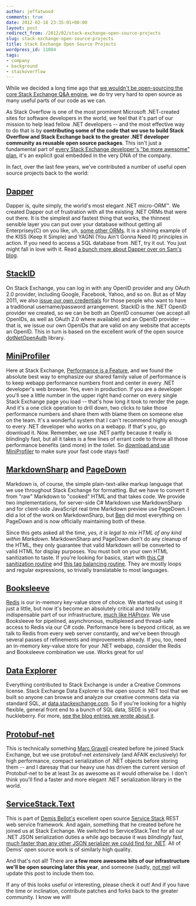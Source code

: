 ```yaml
---
author: jeffatwood
comments: true
date: 2012-02-18 23:35:01+00:00
layout: post
redirect_from: /2012/02/stack-exchange-open-source-projects
slug: stack-exchange-open-source-projects
title: Stack Exchange Open Source Projects
wordpress_id: 11084
tags:
- company
- background
- stackoverflow
---
```


While we decided a long time ago that [we wouldn't be open-sourcing the core Stack Exchange Q&A engine](http://meta.stackoverflow.com/questions/3086/will-open-sourcing-stack-overflow-destroy-our-business-model), we do try very hard to open source as many useful parts of our code as we can.

As Stack Overflow is one of the most prominent Microsoft .NET-created sites for software developers in the world, we feel that it's part of our mission to help lead fellow .NET developers -- and the most effective way to do that is by **contributing some of the code that we use to build Stack Overflow and Stack Exchange back to the greater .NET developer community as reusable open source packages**. This isn't just a fundamental part of [every Stack Exchange developer's "be more awesome" plan](http://blog.stackoverflow.com/2011/07/how-much-should-you-pay-developers/), it's an explicit goal embedded in the very DNA of the company.

In fact, over the last few years, we've contributed a number of useful open source projects back to the world:



## [Dapper](http://code.google.com/p/dapper-dot-net/)



Dapper is, quite simply, the world's most elegant .NET micro-ORM™. We created Dapper out of frustration with all the existing .NET ORMs that were out there. It is the simplest and fastest thing that works, the thinnest sensible layer you can put over your database without getting all Enterprisey(C) on you like, uh, [some other ORMs](http://www.asp.net/entity-framework). It is a shining example of the KISS (Keep It Simple) and YAGNI (You Ain't Gonna Need It) principles in action. If you need to access a SQL database from .NET, try it out. You just might fall in love with it. Read [a bunch more about Dapper over on Sam's blog](http://www.google.com/search?q=site%3Asamsaffron.com+dapper+orm).



## [StackID](http://code.google.com/p/stackid/)



On Stack Exchange, you can log in with any OpenID provider and any OAuth 2.0 provider, including Google, Facebook, Yahoo, and so on. But as of May 2011, we also [issue our own credentials](http://blog.stackoverflow.com/2011/05/stack-exchange-is-an-openid-provider/) for those people who want to have a traditional username/password arrangement. StackID is the .NET OpenID provider we created, so we can be both an OpenID consumer (we accept all OpenIDs, as well as OAuth 2.0 where available) and an OpenID provider -- that is, we issue our own OpenIDs that are valid on any website that accepts an OpenID. This in turn is based on the excellent work of the open source [dotNetOpenAuth](http://www.dotnetopenauth.net/) library.



## [MiniProfiler](http://code.google.com/p/mvc-mini-profiler/)



Here at Stack Exchange, [Performance is a Feature](http://www.codinghorror.com/blog/2011/06/performance-is-a-feature.html), and we found the absolute best way to emphasize our shared family value of performance is to keep webapp performance numbers front and center in every .NET developer's web browser. Yes, even in production. If you are a developer you'll see a little number in the upper right hand corner on every single Stack Exchange page you load -- that's how long it took to render the page. And it's a one click operation to drill down, two clicks to take those performance numbers and share them with blame them on someone else on the team. It's a wonderful system that I can't recommend highly enough to every .NET developer who works on a webapp. If that's you, go download it. Now. Remember, we use .NET partly because it really is blindingly fast, but all it takes is a few lines of errant code to throw all those performance benefits (and more) in the toilet. So [download and use MiniProfiler](http://code.google.com/p/mvc-mini-profiler/) to make sure your fast code stays fast!



## [MarkdownSharp](http://code.google.com/p/markdownsharp/) and [PageDown](http://code.google.com/p/pagedown/)



Markdown is, of course, the simple plain-text-alike markup language that we use throughout Stack Exchange for formatting. But we have to convert it from "raw" Markdown to "cooked" HTML and that takes code. We provide two implementations, for server-side C# Markdown use MarkdownSharp and for client-side JavaScript real time Markdown preview use PageDown. I did a lot of the work on MarkdownSharp, but [Ben](http://blog.stackoverflow.com/2010/06/welcome-stack-overflow-valued-associates-00006-and-00007/) did most everything on PageDown and is now officially maintaining both of these.

Since this gets asked all the time, _yes, it is legal to mix HTML of any kind within Markdown_. MarkdownSharp and PageDown don't do any cleanup of the HTML, they only guarantee that valid Markdown will be converted to valid HTML for display purposes. You must bolt on your own HTML sanitization to taste. If you're looking for basics, start with [this C# sanitization routine](http://refactormycode.com/codes/333-sanitize-html) and [this tag balancing routine](http://refactormycode.com/codes/360-balance-html-tags). They are mostly loops and regular expressions, so trivially translatable to most languages.



## [Booksleeve](http://code.google.com/p/booksleeve/)



[Redis](http://redis.io/) is our in-memory key-value store of choice. We started out using it just a little, but now it's become an absolutely critical and totally indispensable part of our infrastructure, [much like HAProxy](http://blog.stackoverflow.com/2010/08/stack-overflow-sponsors-haproxy/). We use Booksleeve for pipelined, asynchronous, multiplexed and thread-safe access to Redis via our C# code. Performance here is beyond critical, as we talk to Redis from every web server constantly, and we've been through several passes of refinements and improvements already. If you, too, need an in-memory key-value store for your .NET webapp, consider the Redis and Booksleeve combination we use. Works great for us!



## [Data Explorer](http://code.google.com/p/stack-exchange-data-explorer/)



Everything contributed to Stack Exchange is under a Creative Commons license. Stack Exchange Data Explorer is the open source .NET tool that we built so anyone can browse and analyze our creative commons data via standard SQL, at [data.stackexchange.com](http://data.stackexchange.com/). So if you're looking for a highly flexible, general front end to a bunch of SQL data, SEDE is your huckleberry. For more, [see the blog entries we wrote about it](http://www.google.com/search?q=site%3Ablog.stackoverflow.com+stack+exchange+data+explorer).



## [Protobuf-net](http://code.google.com/p/protobuf-net/)



This is technically something [Marc Gravell](http://blog.stackoverflow.com/2010/06/welcome-stack-overflow-valued-associates-00006-and-00007/) created before he joined Stack Exchange, but we use protobuf-net _extensively_ (and AFAIK exclusively) for high performance, compact serialization of .NET objects before storing them -- and I daresay that our heavy use has driven the current version of Protobuf-net to be at least 3x as awesome as it would otherwise be. I don't think you'll find a faster and more elegant .NET serialization library in the world.



## [ServiceStack.Text](https://github.com/ServiceStack/ServiceStack.Text)



This is part of [Demis Bellot's](http://blog.stackoverflow.com/2011/08/welcome-valued-associate-demis-bellot/) excellent open source [Service Stack](http://www.servicestack.net/) REST web service framework. And again, something that he created before he joined us at Stack Exchange. We switched to ServiceStack.Text for all our .NET JSON serialization duties a while ago because it was _blindingly_ fast, [much faster than any other JSON serializer we could find for .NET](http://theburningmonk.com/2011/08/performance-test-json-serializers/). All of Demis' open source work is of similarly high quality.

And that's not all! There are **a few more awesome bits of our infrastructure we'll be open sourcing later this year**, and someone (sadly, [not me](http://www.codinghorror.com/blog/2012/02/farewell-stack-exchange.html)) will update this post to include them too.

If any of this looks useful or interesting, please check it out! And if you have the time or inclination, contribute patches and forks back to the greater community. I know we will!

